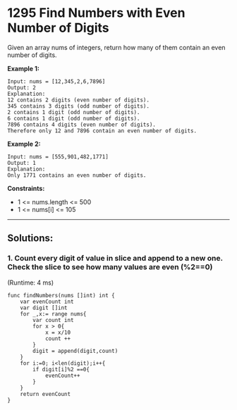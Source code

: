# 1295 Find Numbers with Even Number of Digits

Given an array nums of integers, return how many of them contain an even number of digits.

**Example 1:**

```
Input: nums = [12,345,2,6,7896]
Output: 2
Explanation:
12 contains 2 digits (even number of digits).
345 contains 3 digits (odd number of digits).
2 contains 1 digit (odd number of digits).
6 contains 1 digit (odd number of digits).
7896 contains 4 digits (even number of digits).
Therefore only 12 and 7896 contain an even number of digits.
```

**Example 2:**

```
Input: nums = [555,901,482,1771]
Output: 1
Explanation:
Only 1771 contains an even number of digits.
```

**Constraints:**

- 1 <= nums.length <= 500
- 1 <= nums[i] <= 105

<hr/>

## Solutions:

### 1. Count every digit of value in slice and append to a new one. Check the slice to see how many values are even (%2==0)
(Runtime: 4 ms)
```
func findNumbers(nums []int) int {
    var evenCount int
    var digit []int
    for _,x:= range nums{
        var count int
        for x > 0{
            x = x/10
            count ++
        }
        digit = append(digit,count)
    }
    for i:=0; i<len(digit);i++{
        if digit[i]%2 ==0{
            evenCount++
        }
    }
    return evenCount
}
```
